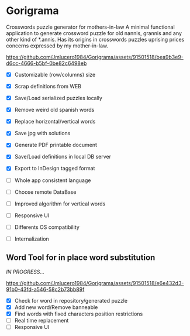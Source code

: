 # Gorigrama
Crosswords puzzle generator for mothers-in-law
A minimal functional application to generate crossword puzzle for old nannis, grannis and any other kind of *.annis.
Has its origins in crosswords puzzles uprising prices concerns expressed by my mother-in-law.

 
 
 

https://github.com/Jmlucero1984/Gorigrama/assets/91501518/bea9b3e9-d6cc-4666-b5bf-0be82c6498eb



- [x] Customizable (row/columns) size
- [x] Scrap definitions from WEB
- [x] Save/Load serialized puzzles locally
- [x] Remove weird old spanish words
- [x] Replace horizontal/vertical words
- [x] Save jpg with solutions
- [x] Generate PDF printable document
- [x] Save/Load definitions in local DB server
- [x] Export to InDesign tagged format
- [ ] Whole app consistent language
- [ ] Choose remote DataBase
- [ ] Improved algorithm for vertical words
- [ ] Responsive UI
- [ ] Differents OS compatibility
- [ ] Internalization


## Word Tool for in place word substitution
*IN PROGRESS...*  


https://github.com/Jmlucero1984/Gorigrama/assets/91501518/e6e432d3-91b0-43fd-a546-58c2b73bb89f


- [x] Check for word in repository/generated puzzle
- [x] Add new word/Remove banneable 
- [x] Find words with fixed characters position restrictions
- [ ] Real time replacement
- [ ] Responsive UI
